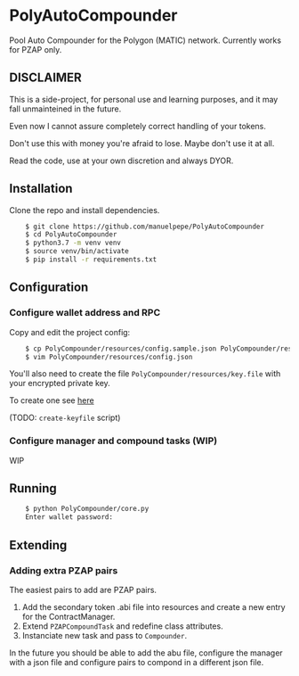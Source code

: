 # PolyAutoCompounder

Pool Auto Compounder for the Polygon (MATIC) network.
Currently works for PZAP only.

## DISCLAIMER

This is a side-project, for personal use and learning purposes, and it may fall unmainteined in the future.

Even now I cannot assure completely correct handling of your tokens.

Don't use this with money you're afraid to lose. Maybe don't use it at all.

Read the code, use at your own discretion and always DYOR.

## Installation

Clone the repo and install dependencies.

```bash
	$ git clone https://github.com/manuelpepe/PolyAutoCompounder
	$ cd PolyAutoCompounder
 	$ python3.7 -m venv venv
	$ source venv/bin/activate
	$ pip install -r requirements.txt
```

## Configuration

### Configure wallet address and RPC 

Copy and edit the project config:

```bash
	$ cp PolyCompounder/resources/config.sample.json PolyCompounder/resources/config.json
	$ vim PolyCompounder/resources/config.json
```

You'll also need to create the file `PolyCompounder/resources/key.file` with your encrypted private key.

To create one see [here](https://web3py.readthedocs.io/en/stable/troubleshooting.html#how-do-i-use-my-metamask-accounts-from-web3-py)

(TODO: `create-keyfile` script)


### Configure manager and compound tasks (WIP)

WIP

## Running

```bash
	$ python PolyCompounder/core.py
	Enter wallet password: 
```

## Extending

### Adding extra PZAP pairs

The easiest pairs to add are PZAP pairs.

1. Add the secondary token .abi file into resources and create a new entry for the ContractManager.
2. Extend `PZAPCompoundTask` and redefine class attributes.
3. Instanciate new task and pass to `Compounder`. 

In the future you should be able to add the abu file, configure the manager with a json file
and configure pairs to compond in a different json file. 